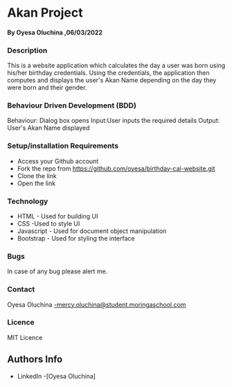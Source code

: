 # Akan Project
#### By Oyesa Oluchina  ,06/03/2022

### Description
This is a website application which calculates the day a user was born using his/her birthday credentials. Using the credentials, the application then computes and displays the user's Akan Name depending on the day they were born and their gender.

### Behaviour Driven Development (BDD)
Behaviour: Dialog box opens
Input:User inputs the required details
Output: User's Akan Name displayed

### Setup/installation Requirements
 * Access your Github account
 * Fork the repo from https://github.com/oyesa/birthday-cal-website.git
 * Clone the link
 * Open the link 
 
 ### Technology
 - HTML - Used for building UI
 - CSS -Used to style UI
 - Javascript - Used for document object manipulation
 - Bootstrap - Used for styling the interface
 ### Bugs
 In case of any bug please alert me.

### Contact
Oyesa Oluchina -mercy.oluchina@student.moringaschool.com

 ### Licence
 MIT Licence
## Authors Info
- LinkedIn -[Oyesa Oluchina]